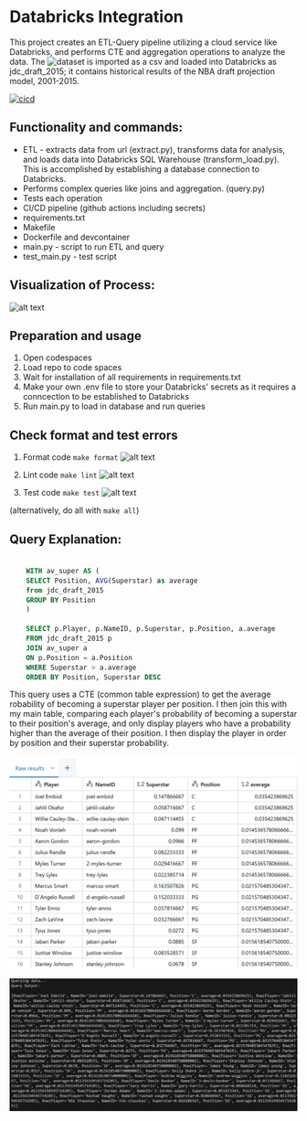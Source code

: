 # Databricks Integration

This project creates an ETL-Query pipeline utilizing a cloud service like Databricks, and performs CTE and aggregation operations to analyze the data. The ![dataset](https://github.com/fivethirtyeight/data/tree/master/nba-draft-2015) is imported as a csv and loaded into Databricks as jdc_draft_2015; it contains historical results of the NBA draft projection model, 2001-2015.

[![cicd](https://github.com/nogibjj/jdc154_mini_6/actions/workflows/hello.yml/badge.svg)](https://github.com/nogibjj/jdc154_mini_6/actions/workflows/hello.yml)

## Functionality and commands:
* ETL - extracts data from url (extract.py), transforms data for analysis, and loads data into Databricks SQL Warehouse (transform_load.py). This is accomplished by establishing a database connection to Databricks.
* Performs complex queries like joins and aggregation. (query.py)
* Tests each operation
* CI/CD pipeline (github actions including secrets)
* requirements.txt
* Makefile
* Dockerfile and devcontainer
* main.py - script to run ETL and query 
* test_main.py - test script 

## Visualization of Process:
![alt text](../../../../Users/jenny/AppData/Local/Temp/adflow.svg)

## Preparation and usage
1. Open codespaces 
2. Load repo to code spaces
3. Wait for installation of all requirements in requirements.txt
4. Make your own .env file to store your Databricks' secrets as it requires a conncection to be established to Databricks
3. Run main.py to load in database and run queries

## Check format and test errors
1. Format code `make format`
![alt text](data/format.png)

2. Lint code `make lint`
![alt text](data/lint.png)

3. Test code `make test`
![alt text](data/test.png)

(alternatively, do all with `make all`)

## Query Explanation:
```sql

    WITH av_super AS (
    SELECT Position, AVG(Superstar) as average
    from jdc_draft_2015
    GROUP BY Position
    )

    SELECT p.Player, p.NameID, p.Superstar, p.Position, a.average
    FROM jdc_draft_2015 p 
    JOIN av_super a 
    ON p.Position = a.Position
    WHERE Superstar > a.average
    ORDER BY Position, Superstar DESC

```
This query uses a CTE (common table expression) to get the average robability of becoming a superstar player per position. I then join this with my main table, comparing each player's probability of becoming a superstar to their position's average, and only display players who have a probability higher than the average of their position. I then display the player in order by position and their superstar probability. 

![alt text](images/image.png)

![alt text](images/image1.png)
